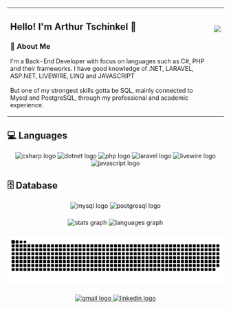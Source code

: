 <table>
  <tr>
    <td>
      <h2 align="left">Hello! I'm Arthur Tschinkel 👋</h2>
      <h3 align="left">🧠 About Me</h3>
      <p align="left">
        I'm a Back-End Developer with focus on languages such as C#, PHP and their frameworks. I have good knowledge of .NET, LARAVEL, ASP.NET, LIVEWIRE, LINQ and JAVASCRIPT 
        <br><br>
        But one of my strongest skills gotta be SQL, mainly connected to Mysql and PostgreSQL, through my professional and academic experience.
      </p>
    </td>
    <td>
      <img align="right" height="170" src="https://media1.giphy.com/media/v1.Y2lkPTc5MGI3NjExZDZ2b3N2Z3A1aGhmajcwbW9ldjNwaDF2OGo5cWU1OG9wNjloaXc2cyZlcD12MV9pbnRlcm5hbF9naWZfYnlfaWQmY3Q9Zw/ng88DijbQOzq8nPJmv/giphy.gif" />
    </td>
  </tr>
</table>

###

<h2 align="left">💻 Languages</h2>

<div align="center">
  <img src="https://img.shields.io/badge/C%23-239120?style=for-the-badge&logo=c-sharp&logoColor=white" height="30" alt="csharp logo" />
  <img src="https://img.shields.io/badge/.NET-512BD4?style=for-the-badge&logo=dotnet&logoColor=white" height="30" alt="dotnet logo" />
  <img src="https://img.shields.io/badge/PHP-777BB4?style=for-the-badge&logo=php&logoColor=white" height="30" alt="php logo" />
  <img src="https://img.shields.io/badge/Laravel-FF2D20?style=for-the-badge&logo=laravel&logoColor=white" height="30" alt="laravel logo" />
  <img src="https://img.shields.io/badge/Livewire-4F5B9E?style=for-the-badge&logo=livewire&logoColor=white" height="30" alt="livewire logo" />
  <img src="https://img.shields.io/badge/JavaScript-F7DF1E?style=for-the-badge&logo=javascript&logoColor=black" height="30" alt="javascript logo" />
  <br>
</div>

###

###

<h2 align="left">🗄️ Database</h2>

<div align="center">
  <img src="https://img.shields.io/badge/MySQL-4479A1?style=for-the-badge&logo=mysql&logoColor=white" height="30" alt="mysql logo" />
  <img src="https://img.shields.io/badge/PostgreSQL-4169E1?style=for-the-badge&logo=postgresql&logoColor=white" height="30" alt="postgresql logo" />
</div>

###

<div align="center">
  <img src="https://github-readme-stats.vercel.app/api?username=arthurtschinkel25&show_icons=true&theme=dracula&hide_border=false" height="150" alt="stats graph" />
  <img src="https://github-readme-stats.vercel.app/api/top-langs?username=arthurtschinkel25&layout=compact&langs_count=5&theme=dracula&hide_border=false" height="150" alt="languages graph" />
</div>

###

<img src="https://raw.githubusercontent.com/arthurtschinkel25/arthurtschinkel25/main/output/snake.svg" alt="Snake animation" />

###

<div align="center">
  <a href="mailto:arthurtschinkel25@gmail.com" target="_blank">
    <img src="https://img.shields.io/static/v1?message=Gmail&logo=gmail&label=&color=D14836&logoColor=white&labelColor=&style=for-the-badge" height="35" alt="gmail logo" />
  </a>
  <a href="https://www.linkedin.com/in/arthur-tschinkel-da-silva-352095294" target="_blank">
    <img src="https://img.shields.io/static/v1?message=LinkedIn&logo=linkedin&label=&color=0077B5&logoColor=white&labelColor=&style=for-the-badge" height="35" alt="linkedin logo" />
  </a>
</div>
